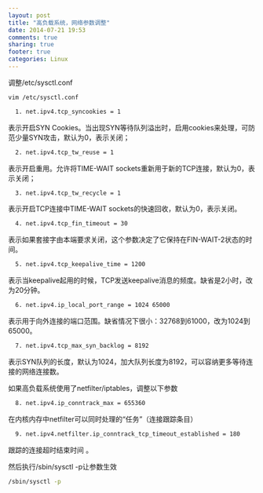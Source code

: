 ```yaml
---
layout: post
title: "高负载系统，网络参数调整"
date: 2014-07-21 19:53
comments: true
sharing: true
footer: true
categories: Linux
---
```


调整/etc/sysctl.conf 

```bash
vim /etc/sysctl.conf
```

```bash
  1. net.ipv4.tcp_syncookies = 1  
```

表示开启SYN Cookies。当出现SYN等待队列溢出时，启用cookies来处理，可防范少量SYN攻击，默认为0，表示关闭； 


```bash
  2. net.ipv4.tcp_tw_reuse = 1  
```

表示开启重用。允许将TIME-WAIT sockets重新用于新的TCP连接，默认为0，表示关闭； 


```bash
  3. net.ipv4.tcp_tw_recycle = 1  
```

表示开启TCP连接中TIME-WAIT sockets的快速回收，默认为0，表示关闭。 


```bash
  4. net.ipv4.tcp_fin_timeout = 30  
```  

表示如果套接字由本端要求关闭，这个参数决定了它保持在FIN-WAIT-2状态的时间。 


```bash
  5. net.ipv4.tcp_keepalive_time = 1200   
```

表示当keepalive起用的时候，TCP发送keepalive消息的频度。缺省是2小时，改为20分钟。 


```bash
  6. net.ipv4.ip_local_port_range = 1024 65000   
```

表示用于向外连接的端口范围。缺省情况下很小：32768到61000，改为1024到65000。 


```bash
  7. net.ipv4.tcp_max_syn_backlog = 8192   
```

表示SYN队列的长度，默认为1024，加大队列长度为8192，可以容纳更多等待连接的网络连接数。 


如果高负载系统使用了netfilter/iptables，调整以下参数 


```bash
  8. net.ipv4.ip_conntrack_max = 655360   
```

在内核内存中netfilter可以同时处理的“任务”（连接跟踪条目） 


```bash
  9. net.ipv4.netfilter.ip_conntrack_tcp_timeout_established = 180  
```

跟踪的连接超时结束时间 。


然后执行/sbin/sysctl -p让参数生效

```bash
/sbin/sysctl -p
```
